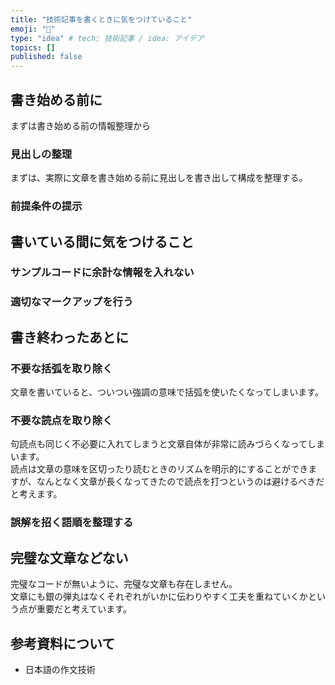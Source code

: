 ```yaml
---
title: "技術記事を書くときに気をつけていること"
emoji: "🎃"
type: "idea" # tech: 技術記事 / idea: アイデア
topics: []
published: false
---
```


## 書き始める前に

まずは書き始める前の情報整理から

### 見出しの整理

まずは、実際に文章を書き始める前に見出しを書き出して構成を整理する。  

### 前提条件の提示

## 書いている間に気をつけること

### サンプルコードに余計な情報を入れない

### 適切なマークアップを行う

## 書き終わったあとに

### 不要な括弧を取り除く

文章を書いていると、ついつい強調の意味で括弧を使いたくなってしまいます。  

### 不要な読点を取り除く

句読点も同じく不必要に入れてしまうと文章自体が非常に読みづらくなってしまいます。  
読点は文章の意味を区切ったり読むときのリズムを明示的にすることができますが、なんとなく文章が長くなってきたので読点を打つというのは避けるべきだと考えます。

### 誤解を招く語順を整理する

## 完璧な文章などない

完璧なコードが無いように、完璧な文章も存在しません。  
文章にも銀の弾丸はなくそれぞれがいかに伝わりやすく工夫を重ねていくかという点が重要だと考えています。

## 参考資料について

- 日本語の作文技術
